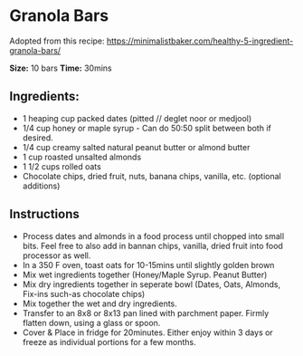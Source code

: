 # Granola Bars

Adopted from this recipe: https://minimalistbaker.com/healthy-5-ingredient-granola-bars/

**Size:** 10 bars
**Time:** 30mins

## Ingredients: 
* 1 heaping cup packed dates (pitted // deglet noor or medjool)
* 1/4 cup honey or maple syrup - Can do 50:50 split between both if desired.
* 1/4 cup creamy salted natural peanut butter or almond butter
* 1 cup roasted unsalted almonds
* 1 1/2 cups rolled oats
* Chocolate chips, dried fruit, nuts, banana chips, vanilla, etc. (optional additions)

## Instructions
* Process dates and almonds in a food process until chopped into small bits. Feel free to also add in bannan chips, vanilla, dried fruit into food processor as well.
* In a 350 F oven, toast oats for 10-15mins until slightly golden brown
* Mix wet ingredients together (Honey/Maple Syrup. Peanut Butter)
* Mix dry ingredients together in seperate bowl (Dates, Oats, Almonds, Fix-ins such-as chocolate chips)
* Mix together the wet and dry ingredients.
* Transfer to an 8x8 or 8x13 pan lined with parchment paper. Firmly flatten down, using a glass or spoon. 
* Cover & Place in fridge for 20minutes. Either enjoy within 3 days or freeze as individual portions for a few months.
